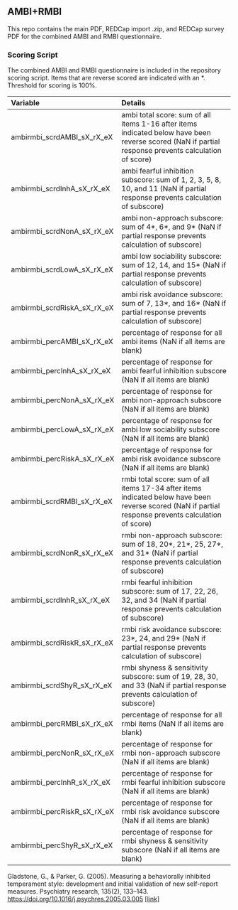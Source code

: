 ## AMBI+RMBI

This repo contains the main PDF, REDCap import .zip, and REDCap survey PDF for the combined AMBI and RMBI questionnaire.


### Scoring Script
The combined AMBI and RMBI questionnaire is included in the repository scoring script.  Items that are reverse scored are indicated with an *. Threshold for scoring is 100%.

| Variable | Details |
| :--  | :--  |
| ambirmbi_scrdAMBI_sX_rX_eX | ambi total score: sum of all items 1-16 after items indicated below have been reverse scored (NaN if partial response prevents calculation of score) |
| ambirmbi_scrdInhA_sX_rX_eX | ambi fearful inhibition subscore: sum of 1, 2, 3, 5, 8, 10, and 11 (NaN if partial response prevents calculation of subscore) |
| ambirmbi_scrdNonA_sX_rX_eX | ambi non-approach subscore: sum of 4*, 6*, and 9* (NaN if partial response prevents calculation of subscore) |
| ambirmbi_scrdLowA_sX_rX_eX | ambi low sociability subscore: sum of 12, 14, and 15* (NaN if partial response prevents calculation of subscore) |
| ambirmbi_scrdRiskA_sX_rX_eX | ambi risk avoidance subscore: sum of 7, 13*, and 16* (NaN if partial response prevents calculation of subscore) |
| ambirmbi_percAMBI_sX_rX_eX | percentage of response for all ambi items (NaN if all items are blank) |
| ambirmbi_percInhA_sX_rX_eX | percentage of response for ambi fearful inhibition subscore (NaN if all items are blank) |
| ambirmbi_percNonA_sX_rX_eX | percentage of response for ambi non-approach subscore (NaN if all items are blank) |
| ambirmbi_percLowA_sX_rX_eX | percentage of response for ambi low sociability subscore (NaN if all items are blank) |
| ambirmbi_percRiskA_sX_rX_eX | percentage of response for ambi risk avoidance subscore (NaN if all items are blank) |
| ambirmbi_scrdRMBI_sX_rX_eX | rmbi total score: sum of all items 17-34 after items indicated below have been reverse scored (NaN if partial response prevents calculation of score) |
| ambirmbi_scrdNonR_sX_rX_eX | rmbi non-approach subscore: sum of 18, 20*, 21*, 25, 27*, and 31* (NaN if partial response prevents calculation of subscore) |
| ambirmbi_scrdInhR_sX_rX_eX | rmbi fearful inhibition subscore: sum of 17, 22, 26, 32, and 34 (NaN if partial response prevents calculation of subscore) |
| ambirmbi_scrdRiskR_sX_rX_eX | rmbi risk avoidance subscore: 23*, 24, and 29* (NaN if partial response prevents calculation of subscore) |
| ambirmbi_scrdShyR_sX_rX_eX | rmbi shyness & sensitivity subscore: sum of 19, 28, 30, and 33 (NaN if partial response prevents calculation of subscore) |
| ambirmbi_percRMBI_sX_rX_eX | percentage of response for all rmbi items (NaN if all items are blank) |
| ambirmbi_percNonR_sX_rX_eX | percentage of response for rmbi non-approach subscore (NaN if all items are blank) |
| ambirmbi_percInhR_sX_rX_eX | percentage of response for rmbi fearful inhibition subscore (NaN if all items are blank) |
| ambirmbi_percRiskR_sX_rX_eX | percentage of response for rmbi risk avoidance subscore (NaN if all items are blank) |
| ambirmbi_percShyR_sX_rX_eX | percentage of response for rmbi shyness & sensitivity subscore (NaN if all items are blank) |


Gladstone, G., & Parker, G. (2005). Measuring a behaviorally inhibited temperament style: development and initial validation of new self-report measures. Psychiatry research, 135(2), 133–143. https://doi.org/10.1016/j.psychres.2005.03.005 [[link]](https://pubmed.ncbi.nlm.nih.gov/15922458/)